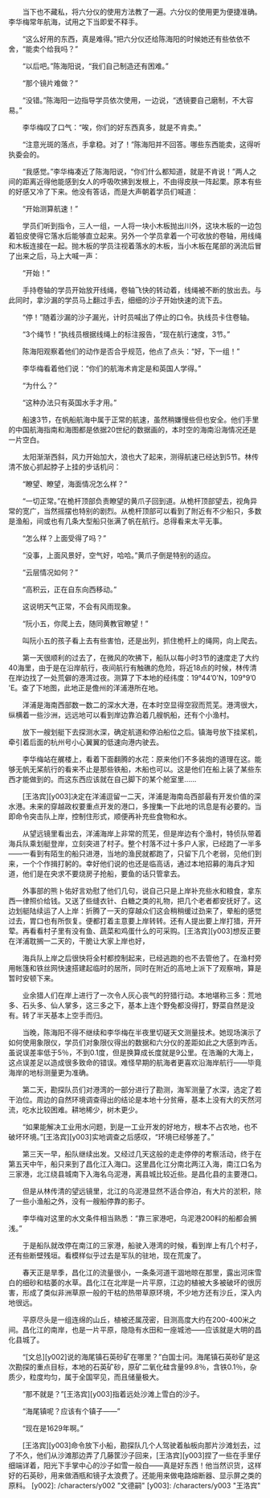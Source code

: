 　　当下也不藏私，将六分仪的使用方法教了一遍。六分仪的使用更为便捷准确。李华梅常年航海，试用之下当即爱不释手。

　　“这么好用的东西，真是难得。”把六分仪还给陈海阳的时候她还有些依依不舍，“能卖个给我吗？”

　　“以后吧。”陈海阳说，“我们自己制造还有困难。”

　　“那个镜片难做？”

　　“没错。”陈海阳一边指导学员依次使用，一边说，“透镜要自己磨制，不大容易。”

　　李华梅叹了口气：“唉，你们的好东西真多，就是不肯卖。”

　　“注意光斑的落点，手拿稳。对了！”陈海阳并不回答。哪些东西能卖，这得听执委会的。

　　“我感觉。”李华梅凑近了陈海阳说，“你们什么都知道，就是不肯说！”两人之间的距离近得他能感到女人的呼吸吹拂到发根上，不由得皮肤一阵起栗。原本有些的好感又冷了下来。他没有答话，而是大声朝着学员们喊道：

　　“开始测算航速！”

　　学员们听到指令，三人一组，一人将一块小木板抛出川外，这块木板的一边包着铅皮使得它落水后能够直立起来。另外一个学员拿着一个可收放的卷轴，用线绳和木板连接在一起。抛木板的学员注视着落水的木板，当小木板在尾部的涡流后冒了出来之后，马上大喊一声：

　　“开始！”

　　手持卷轴的学员开始放开线绳，卷轴飞快的转动着，线绳被不断的放出去。与此同时，拿沙漏的学员马上翻过手去，细细的沙子开始快速的流下去。

　　“停！”随着沙漏的沙子漏光，计时员喊出了停止的口令。执线员卡住卷轴。

　　“3个绳节！”执线员根据线绳上的标注报告，“现在航行速度，3节。”

　　陈海阳观察着他们的动作是否合乎规范，他点了点头：“好，下一组！”

　　李华梅看着他们说：“你们的航海术肯定是和英国人学得。”

　　“为什么？”

　　“这种办法只有英国水手才用。”

　　船速3节，在帆船航海中属于正常的航速，虽然稍嫌慢些但也安全。他们手里的中国航海指南和海图都是依据20世纪的数据画的，本时空的海南沿海情况还是一片空白。

　　太阳渐渐西斜，风力开始加大，浪也大了起来，测得航速已经达到5节。林传清不放心抓起脖子上挂的步话机问：

　　“瞭望、瞭望，海面情况怎么样？”

　　“一切正常。”在桅杆顶部负责瞭望的黄爪子回到道。从桅杆顶部望去，视角异常的宽广，当然摇摆也特别的剧烈。从桅杆顶部可以看到了附近有不少船只，多数是渔船，间或也有几条大型船只张满了帆在航行。总得看来太平无事。

　　“怎么样？上面受得了吗？”

　　“没事，上面风景好，空气好，哈哈。”黄爪子倒是特别的适应。

　　“云层情况如何？”

　　“高积云，正在自东向西移动。”

　　这说明天气正常，不会有风雨现象。

　　“阮小五，你爬上去，随同黄教官瞭望！”

　　叫阮小五的孩子看上去有些害怕，还是出列，抓住桅杆上的绳网，向上爬去。

　　第一天很顺利的过去了，在微风的吹拂下，船队以每小时3节的速度走了大约40海里，由于是在沿岸航行，夜间航行有触礁的危险，将近18点的时候，林传清在岸边找了一处荒僻的港湾过夜。测算了下本地的经纬度：19°44’0'N，109°9’0 'E。查了下地图，此地正是儋州的洋浦港所在地。

　　洋浦是海南西部数一数二的深水大港，在本时空显得空寂而荒芜。港湾很大，纵横着一些沙洲，远远地可以看到岸边靠泊着几艘帆船，还有个小渔村。

　　放下一艘划艇下去探测水深，确定航道和停泊船位之后。镇海号放下挂桨机，牵引着后面的杭州号小心翼翼的低速向港内驶去。

　　李华梅站在艉楼上，看着下面翻腾的水花：原来他们不多装炮的道理在这。能够无帆无桨航行的看来不止是那些铁船，木船也可以。这是他们在船上装了某些东西才能做到的。而这东西应该就在自己脚下的某个舱室里……

　　[王洛宾][y003]决定在洋浦逗留一二天，洋浦是海南岛西部最有开发价值的深水港。未来的穿越政权要重点开发的港口，多搜集一下此地的讯息是有必要的。当即命令突击队上岸，控制住形式，顺便再补充些食物和水。

　　从望远镜里看出去，洋浦海岸上非常的荒芜，但是岸边有个渔村，特侦队带着海兵队乘划艇登岸，立刻突进了村子。整个村落不过十多户人家，已经跑了一半多——一看到有陌生的船只进港，当地的渔民就都跑了，只留下几个老弱，见他们到来，一个个作揖打躬的。幸好他们说的也还是临高话，通过本地招募的海兵才知道，他们是在央求不要烧房子抢船，要鱼的话只管拿去。

　　外事部的熊卜佑好言劝慰了他们几句，说自己只是上岸补充些水和粮食，拿东西一律照价给钱。又送了些缝衣针、白糖之类的礼物，把几个老者都安抚好了。这边划艇陆续运了人上岸：折腾了一天的穿越众们这会稍稍缓过劲来了，晕船的感觉过去，胃口也有所恢复。便都打着主意要上岸转转。还有人提出要上岸打猎，开开荤。再看看村子里有没有鱼、蔬菜和鸡蛋什么的可采购。[王洛宾][y003]想反正要在洋浦耽搁一二天的，干脆让大家上岸也好，

　　海兵队上岸之后很快将全村都控制起来，已经逃跑的也不去管他了。在渔村旁用帐篷和铁丝网快速搭建起临时的居所，同时在附近的高地上派下了观察哨，算是暂时安顿下来。

　　业余猎人们在岸上进行了一次令人灰心丧气的狩猎行动。本地堪称三多：荒地多、石头多、仙人掌多，这三多之下，基本上连个野兔都没得打，野菜自然是没有。转了半天基本上空手而归。

　　当晚，陈海阳不得不继续和李华梅在半夜里切磋天文测量技术。她现场演示了如何使用象限仪，学员们对象限仪得出的数据和六分仪的差距如此之大感到咋舌。虽说误差率低于5％，不到0.1度，但是换算成长度就是9公里。在浩瀚的大海上，这点误差足以造成很多致命的错误。难怪早期的航海者更喜欢沿海岸航行——毕竟海岸的地标测量更为准确。

　　第二天，勘探队员们对港湾的一部分进行了勘测，海军测量了水深，选定了若干泊位。周边的自然环境调查得出的结论是本地十分贫瘠，基本上没有大的天然河流，吃水比较困难。耕地稀少，树木更少。

　　“如果能解决工业用水问题，到是一工业开发的好地方，根本不占农地，也不破坏环境。”[王洛宾][y003]实地调查之后感叹，“环境已经够差了。”

　　第三天一早，船队继续出发。又经过几天这般的走走停停的考察活动，终于在第五天中午，船只来到了昌化江入海口。这里昌化江分南北两江入海，南江口名为三家港，北江绕县城南下入海名乌泥港，离县城比较近些。是昌化县的主要港口。

　　但是从林传清的望远镜里，北江的乌泥港显然不适合停泊，有大片的淤积，除了一些小渔船之外，没有一艘船停靠的影子。

　　李华梅对这里的水文条件相当熟悉：“靠三家港吧，乌泥港200料的船都会搁浅。”

　　于是船队就改停在南江的三家港，船驶入港湾的时候，看到岸上有几个村子，还有些断壁残垣。看模样似乎过去是军队的驻地，现在荒废了。

　　春天正是旱季，昌化江的流量很小，一条条河道干涸地晾在那里，露出河床雪白的细砂和枯萎的水草。昌化江在北岸是一片平原，江边的植被大多被破坏的很厉害，形成了类似非洲草原一般的干枯的热带草原环境，不少地方还有沙丘，深入内地很远。

　　平原尽头是一组连绵的山丘，植被还属茂密，目测高度大约在200-400米之间。昌化江的南岸，也是一片平原，隐隐有水田和一座城池——应该就是大明的昌化县城了。

　　“[文总][y002]说的海尾镇石英砂矿在哪里？”白国士问。海尾镇石英砂矿是这次勘探的重点目标，本地的石英矿砂，原矿二氧化硅含量99.8％，含铁0.1％，杂质少，粒度均匀，属于全国罕见，而且储量极大。

　　“那不就是？”[王洛宾][y003]指着远处沙滩上雪白的沙子。

　　“海尾镇呢？应该有个镇子——”

　　“现在是1629年啊。”

　　[王洛宾][y003]命令放下小船，勘探队几个人驾驶着舢板向那片沙滩划去，过了不久，他们从沙滩那边弄了几藤筐沙子回来，[王洛宾][y003]捏了一些在手里仔细端详着，阳光下手掌中心的沙子如雪一般白——真是好东西！他当然识货，这样好的石英砂，用来做酒瓶和镜子太浪费了。还能用来做电路熔断器、显示屏之类的原料。
[y002]: /characters/y002 "文德嗣"
[y003]: /characters/y003 "王洛宾"
